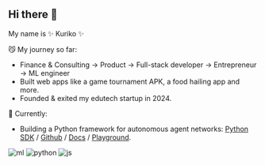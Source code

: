 ## Hi there 👋


My name is ✨ Kuriko ✨


😼 My journey so far:
  - Finance & Consulting -> Product -> Full-stack developer -> Entrepreneur -> ML engineer
  - Built web apps like a game tournament APK, a food hailing app and more.
  - Founded & exited my edutech startup in 2024.

🍓 Currently:
  - Building a Python framework for autonomous agent networks: <a href="https://pypi.org/project/versionhq/">Python SDK</a> / <a href="https://github.com/versionHQ/multi-agent-system/">Github</a> / <a href="https://docs.versi0n.io">Docs</a> / <a href="https://versi0n.io/">Playground</a>.


![ml](https://img.shields.io/badge/ml-llm/dl/agentic/aws-orange) 
![python](https://img.shields.io/badge/py-django/flask/pydantic-blue) 
![js](https://img.shields.io/badge/js-react/node-green)

